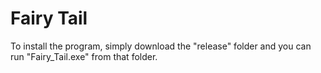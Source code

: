 # Fairy Tail
To install the program, simply download the "release" folder and you can run "Fairy_Tail.exe" from that folder.
